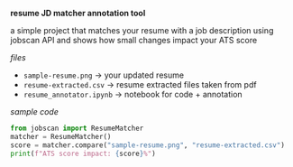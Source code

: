 **resume JD matcher annotation tool**

a simple project that matches your resume with a job description using jobscan API and shows how small changes impact your ATS score

*files*
- `sample-resume.png` → your updated resume
- `resume-extracted.csv` → resume extracted files taken from pdf
- `resume_annotator.ipynb` → notebook for code + annotation

*sample code*
```python
from jobscan import ResumeMatcher
matcher = ResumeMatcher()
score = matcher.compare("sample-resume.png", "resume-extracted.csv")
print(f"ATS score impact: {score}%")
